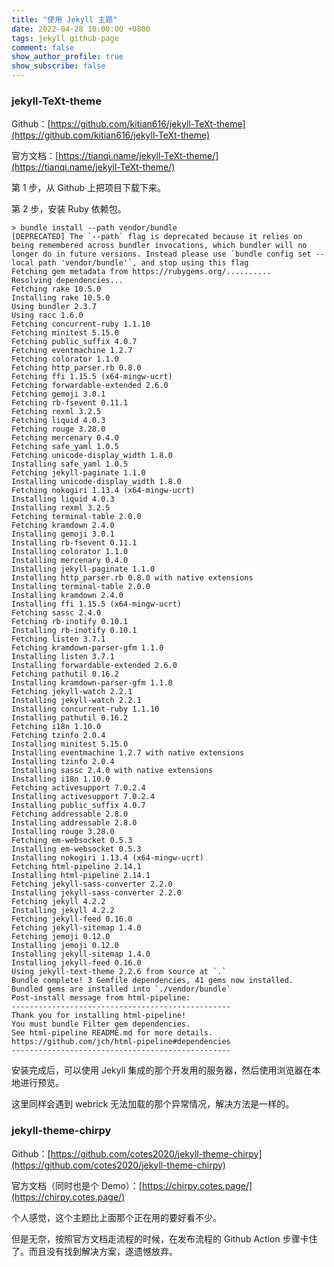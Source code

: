 ```yaml
---
title: "使用 Jekyll 主题"
date: 2022-04-28 10:00:00 +0800
tags: jekyll github-page
comment: false
show_author_profile: true
show_subscribe: false
---
```


### jekyll-TeXt-theme

Github：[https://github.com/kitian616/jekyll-TeXt-theme](https://github.com/kitian616/jekyll-TeXt-theme)

官方文档：[https://tianqi.name/jekyll-TeXt-theme/](https://tianqi.name/jekyll-TeXt-theme/)

第 1 步，从 Github 上把项目下载下来。

第 2 步，安装 Ruby 依赖包。

```
> bundle install --path vendor/bundle
[DEPRECATED] The `--path` flag is deprecated because it relies on being remembered across bundler invocations, which bundler will no longer do in future versions. Instead please use `bundle config set --local path 'vendor/bundle'`, and stop using this flag
Fetching gem metadata from https://rubygems.org/..........
Resolving dependencies...
Fetching rake 10.5.0
Installing rake 10.5.0
Using bundler 2.3.7
Using racc 1.6.0
Fetching concurrent-ruby 1.1.10
Fetching minitest 5.15.0
Fetching public_suffix 4.0.7
Fetching eventmachine 1.2.7
Fetching colorator 1.1.0
Fetching http_parser.rb 0.8.0
Fetching ffi 1.15.5 (x64-mingw-ucrt)
Fetching forwardable-extended 2.6.0
Fetching gemoji 3.0.1
Fetching rb-fsevent 0.11.1
Fetching rexml 3.2.5
Fetching liquid 4.0.3
Fetching rouge 3.28.0
Fetching mercenary 0.4.0
Fetching safe_yaml 1.0.5
Fetching unicode-display_width 1.8.0
Installing safe_yaml 1.0.5
Fetching jekyll-paginate 1.1.0
Installing unicode-display_width 1.8.0
Fetching nokogiri 1.13.4 (x64-mingw-ucrt)
Installing liquid 4.0.3
Installing rexml 3.2.5
Fetching terminal-table 2.0.0
Fetching kramdown 2.4.0
Installing gemoji 3.0.1
Installing rb-fsevent 0.11.1
Installing colorator 1.1.0
Installing mercenary 0.4.0
Installing jekyll-paginate 1.1.0
Installing http_parser.rb 0.8.0 with native extensions
Installing terminal-table 2.0.0
Installing kramdown 2.4.0
Installing ffi 1.15.5 (x64-mingw-ucrt)
Fetching sassc 2.4.0
Fetching rb-inotify 0.10.1
Installing rb-inotify 0.10.1
Fetching listen 3.7.1
Fetching kramdown-parser-gfm 1.1.0
Installing listen 3.7.1
Installing forwardable-extended 2.6.0
Fetching pathutil 0.16.2
Installing kramdown-parser-gfm 1.1.0
Fetching jekyll-watch 2.2.1
Installing jekyll-watch 2.2.1
Installing concurrent-ruby 1.1.10
Installing pathutil 0.16.2
Fetching i18n 1.10.0
Fetching tzinfo 2.0.4
Installing minitest 5.15.0
Installing eventmachine 1.2.7 with native extensions
Installing tzinfo 2.0.4
Installing sassc 2.4.0 with native extensions
Installing i18n 1.10.0
Fetching activesupport 7.0.2.4
Installing activesupport 7.0.2.4
Installing public_suffix 4.0.7
Fetching addressable 2.8.0
Installing addressable 2.8.0
Installing rouge 3.28.0
Fetching em-websocket 0.5.3
Installing em-websocket 0.5.3
Installing nokogiri 1.13.4 (x64-mingw-ucrt)
Fetching html-pipeline 2.14.1
Installing html-pipeline 2.14.1
Fetching jekyll-sass-converter 2.2.0
Installing jekyll-sass-converter 2.2.0
Fetching jekyll 4.2.2
Installing jekyll 4.2.2
Fetching jekyll-feed 0.16.0
Fetching jekyll-sitemap 1.4.0
Fetching jemoji 0.12.0
Installing jemoji 0.12.0
Installing jekyll-sitemap 1.4.0
Installing jekyll-feed 0.16.0
Using jekyll-text-theme 2.2.6 from source at `.`
Bundle complete! 3 Gemfile dependencies, 41 gems now installed.
Bundled gems are installed into `./vendor/bundle`
Post-install message from html-pipeline:
-------------------------------------------------
Thank you for installing html-pipeline!
You must bundle Filter gem dependencies.
See html-pipeline README.md for more details.
https://github.com/jch/html-pipeline#dependencies
-------------------------------------------------
```

安装完成后，可以使用 Jekyll 集成的那个开发用的服务器，然后使用浏览器在本地进行预览。

这里同样会遇到 webrick 无法加载的那个异常情况，解决方法是一样的。

### jekyll-theme-chirpy

Github：[https://github.com/cotes2020/jekyll-theme-chirpy](https://github.com/cotes2020/jekyll-theme-chirpy)

官方文档（同时也是个 Demo）：[https://chirpy.cotes.page/](https://chirpy.cotes.page/)

个人感觉，这个主题比上面那个正在用的要好看不少。

但是无奈，按照官方文档走流程的时候，在发布流程的 Github Action 步骤卡住了。而且没有找到解决方案，遂遗憾放弃。